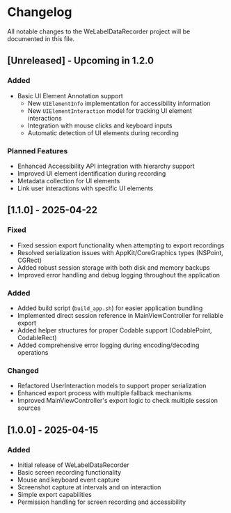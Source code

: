 # Changelog

All notable changes to the WeLabelDataRecorder project will be documented in this file.

## [Unreleased] - Upcoming in 1.2.0

### Added
- Basic UI Element Annotation support
  - New `UIElementInfo` implementation for accessibility information
  - New `UIElementInteraction` model for tracking UI element interactions
  - Integration with mouse clicks and keyboard inputs
  - Automatic detection of UI elements during recording

### Planned Features
- Enhanced Accessibility API integration with hierarchy support
- Improved UI element identification during recording
- Metadata collection for UI elements
- Link user interactions with specific UI elements

## [1.1.0] - 2025-04-22

### Fixed
- Fixed session export functionality when attempting to export recordings
- Resolved serialization issues with AppKit/CoreGraphics types (NSPoint, CGRect)
- Added robust session storage with both disk and memory backups
- Improved error handling and debug logging throughout the application

### Added
- Added build script (`build_app.sh`) for easier application bundling
- Implemented direct session reference in MainViewController for reliable export
- Added helper structures for proper Codable support (CodablePoint, CodableRect)
- Added comprehensive error logging during encoding/decoding operations

### Changed
- Refactored UserInteraction models to support proper serialization
- Enhanced export process with multiple fallback mechanisms
- Improved MainViewController's export logic to check multiple session sources

## [1.0.0] - 2025-04-15

### Added
- Initial release of WeLabelDataRecorder
- Basic screen recording functionality
- Mouse and keyboard event capture
- Screenshot capture at intervals and on interaction
- Simple export capabilities
- Permission handling for screen recording and accessibility 